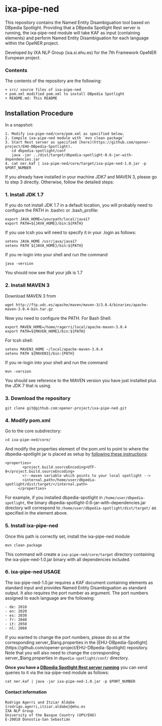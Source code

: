 # ixa-pipe-ned

This repository contains the Named Entity Disambiguation tool based on DBpedia Spotlight.
Providing that a DBpedia Spotlight Rest server is running, the ixa-pipe-ned module will take
KAF as input (containing <entities> elements) and perform Named Entity Disambiguation
for each language within the OpeNER project.

Developed by IXA NLP Group (ixa.si.ehu.es) for the 7th Framework OpeNER European project.

### Contents

The contents of the repository are the following:

    + src/ source files of ixa-pipe-ned
    + pom.xml modified pom.xml to install DBpedia Spotlight
    + README.md: This README

## Installation Procedure

In a snapshot:

    1. Modify ixa-pipe-ned/core/pom.xml as specified below.
    2. Compile ixa-pipe-ned module with `mvn clean package`
    3. Start Rest server as specified [here](https://github.com/opener-project/EHU-DBpedia-Spotlight).
       cd dbpedia-spotlight/conf
       java -jar ../dist/target/dbpedia-spotlight-0.6-jar-with-dependencies.jar
    4. cat ner.kaf | ixa-pipe-ned/core/target/ixa-pipe-ned-1.0.jar -p $PORT_NUMBER

If you already have installed in your machine JDK7 and MAVEN 3, please go to step 3
directly. Otherwise, follow the detailed steps:

### 1. Install JDK 1.7

If you do not install JDK 1.7 in a default location, you will probably need to configure the PATH in .bashrc or .bash_profile:

    export JAVA_HOME=/yourpath/local/java17
    export PATH=${JAVA_HOME}/bin:${PATH}


If you use tcsh you will need to specify it in your .login as follows:

    setenv JAVA_HOME /usr/java/java17
    setenv PATH ${JAVA_HOME}/bin:${PATH}


If you re-login into your shell and run the command

    java -version


You should now see that your jdk is 1.7

### 2. Install MAVEN 3

Download MAVEN 3 from

    wget http://ftp.udc.es/apache/maven/maven-3/3.0.4/binaries/apache-maven-3.0.4-bin.tar.gz

Now you need to configure the PATH. For Bash Shell:

    export MAVEN_HOME=/home/ragerri/local/apache-maven-3.0.4
    export PATH=${MAVEN_HOME}/bin:${PATH}

For tcsh shell:

    setenv MAVEN3_HOME ~/local/apache-maven-3.0.4
    setenv PATH ${MAVEN3}/bin:{PATH}

If you re-login into your shell and run the command

    mvn -version


You should see reference to the MAVEN version you have just installed plus the JDK 7 that is using.

### 3. Download the repository

    git clone git@github.com:opener-project/ixa-pipe-ned.git

### 4. Modify pom.xml

Go to the core subdirectory:

    cd ixa-pipe-ned/core/

And modify the properties element of the pom.xml to point to where the dbpedia-spotlight jar is placed
as setup by [following these instructions](https://github.com/opener-project/EHU-DBpedia-Spotlight):

    <properties>
            <project.build.sourceEncoding>UTF-8</project.build.sourceEncoding>
            <!--maven variable which points to your local spotlight -->
            <internal.path>/home/user/dbpedia-spotlight/dist/target/</internal.path>
          </properties>

For example, if you installed dbpedia-spotlight in `/home/user/dbpedia-spotlight`, the binary
dbpedia-spotlight-0.6-jar-with-dependencies.jar directory will correspond to `/home/user/dbpedia-spotlight/dist/target/` as
specified in the <properties> element above.

### 5. Install ixa-pipe-ned

Once this path is correctly set, install the ixa-pipe-ned module

    mvn clean package

This command will create a `ixa-pipe-ned/core/target` directory containing the
ixa-pipe-ned-1.0.jar binary with all dependencies included.

### 6. ixa-pipe-ned USAGE

The ixa-pipe-ned-1.0.jar requires a KAF document containing <entities> elements as standard input and
provides Named Entity Disambiguation as standard output. It also requires the port number as argument.
The port numbers assigned to each language are the following:

    - de: 2010
    - en: 2020
    - es: 2030
    - fr: 2040
    - it: 2050
    - nl: 2060

If you wanted to change the port numbers, please do so at the corresponding server_$lang.properties
in the [EHU-DBpedia-Spotlight](https://github.com/opener-project/EHU-DBpedia-Spotlight) repository. Note that
you will also need to change the corresponding server_$lang.properties in `dbpedia-spotlight/conf/` directory.

**Once you have a [DBpedia Spotlight Rest server running](https://github.com/opener-project/EHU-DBpedia-Spotlight)** you
can send queries to it via the ixa-pipe-ned module as follows:

    cat ner.kaf | java -jar ixa-pipe-ned-1.0.jar -p $PORT_NUMBER

#### Contact information

    Rodrigo Agerri and Itziar Aldabe
    {rodrigo.agerri,itziar.aldabe}@ehu.es
    IXA NLP Group
    University of the Basque Country (UPV/EHU)
    E-20018 Donostia-San Sebastián

